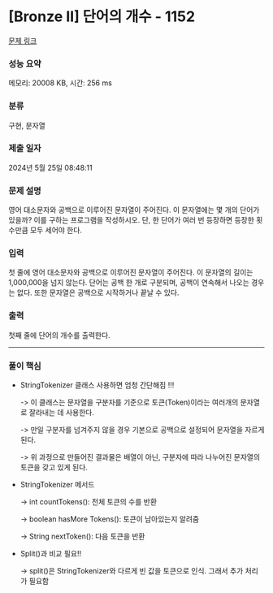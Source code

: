 # [Bronze II] 단어의 개수 - 1152 

[문제 링크](https://www.acmicpc.net/problem/1152) 

### 성능 요약

메모리: 20008 KB, 시간: 256 ms

### 분류

구현, 문자열

### 제출 일자

2024년 5월 25일 08:48:11

### 문제 설명

<p>영어 대소문자와 공백으로 이루어진 문자열이 주어진다. 이 문자열에는 몇 개의 단어가 있을까? 이를 구하는 프로그램을 작성하시오. 단, 한 단어가 여러 번 등장하면 등장한 횟수만큼 모두 세어야 한다.</p>

### 입력 

 <p>첫 줄에 영어 대소문자와 공백으로 이루어진 문자열이 주어진다. 이 문자열의 길이는 1,000,000을 넘지 않는다. 단어는 공백 한 개로 구분되며, 공백이 연속해서 나오는 경우는 없다. 또한 문자열은 공백으로 시작하거나 끝날 수 있다.</p>

### 출력 

 <p>첫째 줄에 단어의 개수를 출력한다.</p>

 -------------------- -------------------
### 풀이 핵심
- StringTokenizer 클래스 사용하면 엄청 간단해짐 !!!

  -> 이 클래스는 문자열을 구분자를 기준으로 토큰(Token)이라는 여러개의 문자열로 잘라내는 데 사용한다.
  
  -> 만일 구분자를 넘겨주지 않을 경우 기본으로 공백으로 설정되어 문자열을 자르게 된다.

  -> 위 과정으로 만들어진 결과물은 배열이 아닌, 구분자에 따라 나누어진 문자열의 토큰을 갖고 있게 된다.
  

- StringTokenizer 메서드
  
  -> int countTokens(): 전체 토큰의 수를 반환

  -> boolean hasMore Tokens(): 토큰이 남아있는지 알려줌

  -> String nextToken(): 다음 토큰을 반환


- Split()과 비교 필요!!

  -> split()은 StringTokenizer와 다르게 빈 값을 토큰으로 인식. 그래서 추가 처리가 필요함
